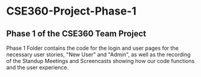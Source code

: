 # CSE360-Project-Phase-1
## Phase 1 of the CSE360 Team Project
Phase 1 Folder contains the code for the login and user pages for the necessary user stories, "New User" and "Admin", as well as the recording of the Standup Meetings and Screencasts showing how our code functions and the user experience.
